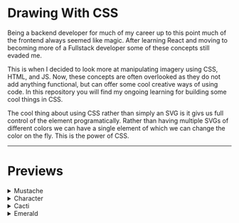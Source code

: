 # Drawing With CSS

Being a backend developer for much of my career up to this point much of the frontend always seemed like magic. After learning React and moving to becoming more of a Fullstack developer some of these concepts still evaded me.

This is when I decided to look more at manipulating imagery using CSS, HTML, and JS. Now, these concepts are often overlooked as they do not add anything functional, but can offer some cool creative ways of using code. In this repository you will find my ongoing learning for building some cool things in CSS.

The cool thing about using CSS rather than simply an SVG is it givs us full control of the element programatically. Rather than having multiple SVGs of different colors we can have a single element of which we can change the color on the fly. This is the power of CSS.

<hr />

# Previews

<details>
    <summary>Mustache</summary>

![Mustache](./Mustache/mustache.gif)

</details>

<details>
    <summary>Character</summary>

![Character](./Character/character.gif)

</details>

<details>
    <summary>Cacti</summary>

![Cacti](./Cacti/cacti.gif)

</details>

<details>
    <summary>Emerald</summary>

![Emerald](./Emerald/emerald.gif)

</details>

